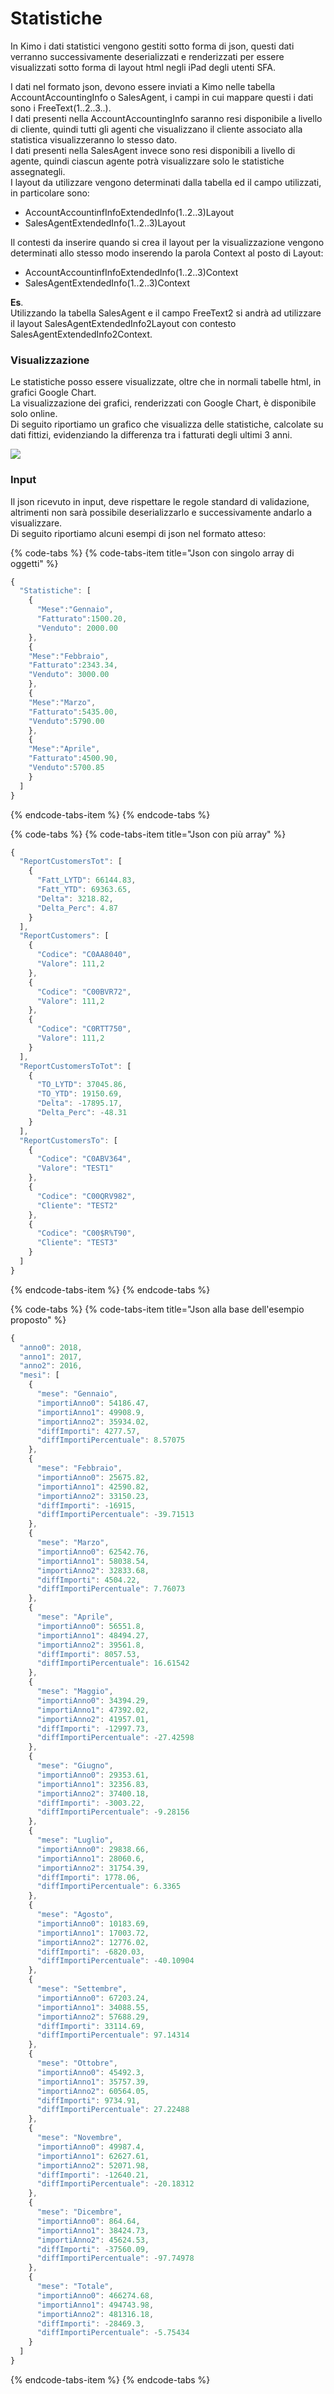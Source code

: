 # Statistiche



In Kimo i dati statistici vengono gestiti sotto forma di json, questi dati verranno successivamente deserializzati e renderizzati per essere visualizzati sotto forma di layout html negli iPad degli utenti SFA.

I dati nel formato json, devono essere inviati a Kimo nelle tabella AccountAccountingInfo o SalesAgent, i campi in cui mappare questi i dati sono i FreeText\(1..2..3..\).   
I dati presenti nella AccountAccountingInfo saranno resi disponibile a livello di cliente, quindi tutti gli agenti che visualizzano il cliente associato alla statistica visualizzeranno lo stesso dato.  
I dati presenti nella SalesAgent invece sono resi disponibili a livello di agente, quindi ciascun agente potrà visualizzare solo le statistiche assegnategli.  
I layout da utilizzare vengono determinati dalla tabella ed il campo utilizzati, in particolare sono:  

*  AccountAccountinfInfoExtendedInfo\(1..2..3\)Layout 
* SalesAgentExtendedInfo\(1..2..3\)Layout

  
Il contesti da inserire quando si crea il layout per la visualizzazione vengono determinati allo stesso modo inserendo la parola Context al posto di Layout:  

* AccountAccountinfInfoExtendedInfo\(1..2..3\)Context
* SalesAgentExtendedInfo\(1..2..3\)Context

**Es**.  
Utilizzando la tabella SalesAgent e il campo FreeText2 si andrà ad utilizzare il layout SalesAgentExtendedInfo2Layout con contesto SalesAgentExtendedInfo2Context.

### Visualizzazione

Le statistiche posso essere visualizzate, oltre che in normali tabelle html, in grafici Google Chart.  
La visualizzazione dei grafici, renderizzati con Google Chart, è disponibile solo online.   
Di seguito riportiamo un grafico che  visualizza delle statistiche, calcolate su dati fittizi, evidenziando la differenza tra i fatturati degli ultimi 3 anni.

![](../.gitbook/assets/img_30531da9b9e8-1.jpeg)

### Input

Il json ricevuto in input, deve rispettare le regole standard di validazione, altrimenti non sarà possibile deserializzarlo e successivamente andarlo a visualizzare.  
Di seguito riportiamo alcuni esempi di json  nel formato atteso:

{% code-tabs %}
{% code-tabs-item title="Json con singolo array di oggetti" %}
```javascript
{
  "Statistiche": [
    {
      "Mese":"Gennaio",
      "Fatturato":1500.20,
      "Venduto": 2000.00
    },
    {
    "Mese":"Febbraio",
    "Fatturato":2343.34,
    "Venduto": 3000.00
    },
    {
    "Mese":"Marzo",
    "Fatturato":5435.00,
    "Venduto":5790.00
    },
    {
    "Mese":"Aprile",
    "Fatturato":4500.90,
    "Venduto":5700.85
    }
  ]
}
```
{% endcode-tabs-item %}
{% endcode-tabs %}

{% code-tabs %}
{% code-tabs-item title="Json con più array" %}
```javascript
{
  "ReportCustomersTot": [
    {
      "Fatt_LYTD": 66144.83,
      "Fatt_YTD": 69363.65,
      "Delta": 3218.82,
      "Delta_Perc": 4.87
    }
  ],
  "ReportCustomers": [
    {
      "Codice": "C0AA8040",
      "Valore": 111,2
    },
    {
      "Codice": "C00BVR72",
      "Valore": 111,2
    },
    {
      "Codice": "C0RTT750",
      "Valore": 111,2
    }
  ],
  "ReportCustomersToTot": [
    {
      "TO_LYTD": 37045.86,
      "TO_YTD": 19150.69,
      "Delta": -17895.17,
      "Delta_Perc": -48.31
    }
  ],
  "ReportCustomersTo": [
    {
      "Codice": "C0ABV364",
      "Valore": "TEST1"
    },
    {
      "Codice": "C00QRV982",
      "Cliente": "TEST2"
    },
    {
      "Codice": "C00$R%T90",
      "Cliente": "TEST3"
    }
  ]
}
```
{% endcode-tabs-item %}
{% endcode-tabs %}

{% code-tabs %}
{% code-tabs-item title="Json alla base dell\'esempio proposto" %}
```javascript
{
  "anno0": 2018,
  "anno1": 2017,
  "anno2": 2016,
  "mesi": [
    {
      "mese": "Gennaio",
      "importiAnno0": 54186.47,
      "importiAnno1": 49908.9,
      "importiAnno2": 35934.02,
      "diffImporti": 4277.57,
      "diffImportiPercentuale": 8.57075
    },
    {
      "mese": "Febbraio",
      "importiAnno0": 25675.82,
      "importiAnno1": 42590.82,
      "importiAnno2": 33150.23,
      "diffImporti": -16915,
      "diffImportiPercentuale": -39.71513
    },
    {
      "mese": "Marzo",
      "importiAnno0": 62542.76,
      "importiAnno1": 58038.54,
      "importiAnno2": 32833.68,
      "diffImporti": 4504.22,
      "diffImportiPercentuale": 7.76073
    },
    {
      "mese": "Aprile",
      "importiAnno0": 56551.8,
      "importiAnno1": 48494.27,
      "importiAnno2": 39561.8,
      "diffImporti": 8057.53,
      "diffImportiPercentuale": 16.61542
    },
    {
      "mese": "Maggio",
      "importiAnno0": 34394.29,
      "importiAnno1": 47392.02,
      "importiAnno2": 41957.01,
      "diffImporti": -12997.73,
      "diffImportiPercentuale": -27.42598
    },
    {
      "mese": "Giugno",
      "importiAnno0": 29353.61,
      "importiAnno1": 32356.83,
      "importiAnno2": 37400.18,
      "diffImporti": -3003.22,
      "diffImportiPercentuale": -9.28156
    },
    {
      "mese": "Luglio",
      "importiAnno0": 29838.66,
      "importiAnno1": 28060.6,
      "importiAnno2": 31754.39,
      "diffImporti": 1778.06,
      "diffImportiPercentuale": 6.3365
    },
    {
      "mese": "Agosto",
      "importiAnno0": 10183.69,
      "importiAnno1": 17003.72,
      "importiAnno2": 12776.02,
      "diffImporti": -6820.03,
      "diffImportiPercentuale": -40.10904
    },
    {
      "mese": "Settembre",
      "importiAnno0": 67203.24,
      "importiAnno1": 34088.55,
      "importiAnno2": 57688.29,
      "diffImporti": 33114.69,
      "diffImportiPercentuale": 97.14314
    },
    {
      "mese": "Ottobre",
      "importiAnno0": 45492.3,
      "importiAnno1": 35757.39,
      "importiAnno2": 60564.05,
      "diffImporti": 9734.91,
      "diffImportiPercentuale": 27.22488
    },
    {
      "mese": "Novembre",
      "importiAnno0": 49987.4,
      "importiAnno1": 62627.61,
      "importiAnno2": 52071.98,
      "diffImporti": -12640.21,
      "diffImportiPercentuale": -20.18312
    },
    {
      "mese": "Dicembre",
      "importiAnno0": 864.64,
      "importiAnno1": 38424.73,
      "importiAnno2": 45624.53,
      "diffImporti": -37560.09,
      "diffImportiPercentuale": -97.74978
    },
    {
      "mese": "Totale",
      "importiAnno0": 466274.68,
      "importiAnno1": 494743.98,
      "importiAnno2": 481316.18,
      "diffImporti": -28469.3,
      "diffImportiPercentuale": -5.75434
    }
  ]
}
```
{% endcode-tabs-item %}
{% endcode-tabs %}

